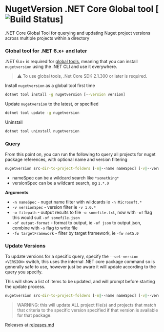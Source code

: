 # NugetVersion .NET Core Global tool [![Build Status](https://www.myget.org/BuildSource/Badge/websolving?identifier=d8511a4a-1125-401b-bf4c-fde985065cd4)]

.NET Core Global Tool for querying and updating Nuget project versions across multiple projects within a directory

### <a name="dotnet-nugetversion-tool"></a> Global tool for .NET 6.x+ and later

.NET 6.x+ is required for [global tools](https://docs.microsoft.com/en-us/dotnet/core/tools/global-tools),
meaning that you can install `nugetversion` using the .NET CLI and use it everywhere.

> :warning: To use global tools, .Net Core SDK 2.1.300 or later is required. 

Install `nugetversion` as a global tool first time

```cmd
dotnet tool install -g nugetversion [--version version]
```

Update `nugetversion` to the latest, or specified

```cmd
dotnet tool update -g nugetversion
```

Uninstall

```cmd
dotnet tool uninstall nugetversion
```

### Query
From this point on, you can run the following to query all projects for nuget package references, with optional name and version filtering

```cmd
nugetversion src-dir-to-project-folders [-n|--name nameSpec] [-v|--version versionSpec] [-o filepath] [-of json] [-fw targetFramework]
```

* nameSpec can be a wildcard search like `*something*`
* versionSpec can be a wildcard search, eg `1.*.0`

**Arguments**

- `-n nameSpec` - nuget name filter with wildcards ie `-n Microsoft.*`
- `-v versionSpec` - version filter ie `-v 1.0.*`
- `-o filepath` - output results to file `-o somefile.txt`, now with `-of` flag this would suit `-of somefile.json`
- `-of output-format` - format to output, ie `-of json` to output json, combine with `-o` flag to write file
- `-fw targetFramework` - filter by target framework, ie `-fw net5.0`

### Update Versions
To update versions for a specific query, specify the `--set-version <VERSION>` switch, this uses the internal .NET core package command so is generally safe to use, however just be aware it will update according to the query you specify.

This will show a list of items to be updated, and will prompt before starting the update process.

```cmd
nugetversion src-dir-to-project-folders [-n|--name nameSpec] [-v|--version versionSpec] --set-version x.x.x
```

> WARNING: this will update ALL project file(s) and projects that match that criteria to the specific version specified if that version is available for that package.

Releases at [releases.md](releases.md)